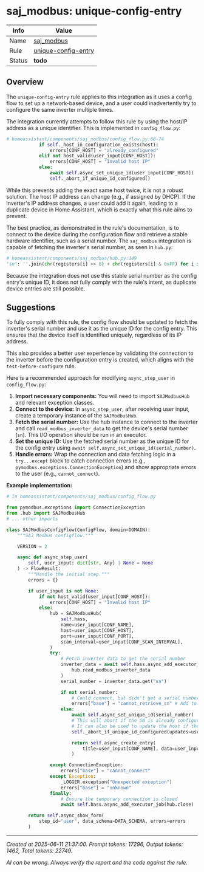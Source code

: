# saj_modbus: unique-config-entry

| Info   | Value                                                                    |
|--------|--------------------------------------------------------------------------|
| Name   | [saj_modbus](https://www.home-assistant.io/integrations/saj_modbus/) |
| Rule   | [unique-config-entry](https://developers.home-assistant.io/docs/core/integration-quality-scale/rules/unique-config-entry)                                                     |
| Status | **todo**                                                                 |

## Overview

The `unique-config-entry` rule applies to this integration as it uses a config flow to set up a network-based device, and a user could inadvertently try to configure the same inverter multiple times.

The integration currently attempts to follow this rule by using the host/IP address as a unique identifier. This is implemented in `config_flow.py`:

```python
# homeassistant/components/saj_modbus/config_flow.py:68-74
            if self._host_in_configuration_exists(host):
                errors[CONF_HOST] = "already_configured"
            elif not host_valid(user_input[CONF_HOST]):
                errors[CONF_HOST] = "Invalid host IP"
            else:
                await self.async_set_unique_id(user_input[CONF_HOST])
                self._abort_if_unique_id_configured()
```

While this prevents adding the exact same host twice, it is not a robust solution. The host IP address can change (e.g., if assigned by DHCP). If the inverter's IP address changes, a user could add it again, leading to a duplicate device in Home Assistant, which is exactly what this rule aims to prevent.

The best practice, as demonstrated in the rule's documentation, is to connect to the device during the configuration flow and retrieve a stable hardware identifier, such as a serial number. The `saj_modbus` integration is capable of fetching the inverter's serial number, as seen in `hub.py`:

```python
# homeassistant/components/saj_modbus/hub.py:149
"sn": ''.join(chr(registers[i] >> 8) + chr(registers[i] & 0xFF) for i in range(3, 13)).rstrip('\x00'),
```

Because the integration does not use this stable serial number as the config entry's unique ID, it does not fully comply with the rule's intent, as duplicate device entries are still possible.

## Suggestions

To fully comply with this rule, the config flow should be updated to fetch the inverter's serial number and use it as the unique ID for the config entry. This ensures that the device itself is identified uniquely, regardless of its IP address.

This also provides a better user experience by validating the connection to the inverter before the configuration entry is created, which aligns with the `test-before-configure` rule.

Here is a recommended approach for modifying `async_step_user` in `config_flow.py`:

1.  **Import necessary components:** You will need to import `SAJModbusHub` and relevant exception classes.
2.  **Connect to the device:** In `async_step_user`, after receiving user input, create a temporary instance of the `SAJModbusHub`.
3.  **Fetch the serial number:** Use the hub instance to connect to the inverter and call `read_modbus_inverter_data` to get the device's serial number (`sn`). This I/O operation should be run in an executor.
4.  **Set the unique ID:** Use the fetched serial number as the unique ID for the config entry using `await self.async_set_unique_id(serial_number)`.
5.  **Handle errors:** Wrap the connection and data fetching logic in a `try...except` block to catch connection errors (e.g., `pymodbus.exceptions.ConnectionException`) and show appropriate errors to the user (e.g., `cannot_connect`).

**Example implementation:**

```python
# In homeassistant/components/saj_modbus/config_flow.py

from pymodbus.exceptions import ConnectionException
from .hub import SAJModbusHub
# ... other imports

class SAJModbusConfigFlow(ConfigFlow, domain=DOMAIN):
    """SAJ Modbus configflow."""

    VERSION = 2

    async def async_step_user(
        self, user_input: dict[str, Any] | None = None
    ) -> FlowResult:
        """Handle the initial step."""
        errors = {}

        if user_input is not None:
            if not host_valid(user_input[CONF_HOST]):
                errors[CONF_HOST] = "Invalid host IP"
            else:
                hub = SAJModbusHub(
                    self.hass,
                    name=user_input[CONF_NAME],
                    host=user_input[CONF_HOST],
                    port=user_input[CONF_PORT],
                    scan_interval=user_input[CONF_SCAN_INTERVAL],
                )
                try:
                    # Fetch inverter data to get the serial number
                    inverter_data = await self.hass.async_add_executor_job(
                        hub.read_modbus_inverter_data
                    )
                    serial_number = inverter_data.get("sn")

                    if not serial_number:
                        # Could connect, but didn't get a serial number
                        errors["base"] = "cannot_retrieve_sn" # Add to strings.json
                    else:
                        await self.async_set_unique_id(serial_number)
                        # This will abort if the SN is already configured.
                        # It can also be used to update the host if the IP has changed.
                        self._abort_if_unique_id_configured(updates=user_input)

                        return self.async_create_entry(
                            title=user_input[CONF_NAME], data=user_input
                        )

                except ConnectionException:
                    errors["base"] = "cannot_connect"
                except Exception:
                    _LOGGER.exception("Unexpected exception")
                    errors["base"] = "unknown"
                finally:
                    # Ensure the temporary connection is closed
                    await self.hass.async_add_executor_job(hub.close)

        return self.async_show_form(
            step_id="user", data_schema=DATA_SCHEMA, errors=errors
        )
```

---

_Created at 2025-06-11 21:37:00. Prompt tokens: 17296, Output tokens: 1462, Total tokens: 22749._

_AI can be wrong. Always verify the report and the code against the rule._
